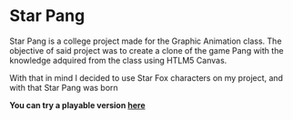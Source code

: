 # Star Pang
Star Pang is a college project made for the Graphic Animation class.
The objective of said project was to create a clone of the game Pang with the knowledge adquired from the class using HTLM5 Canvas.

With that in mind I decided to use Star Fox characters on my project, and with that Star Pang was born


**You can try a playable version [here](https://starpang.herokuapp.com/)**
